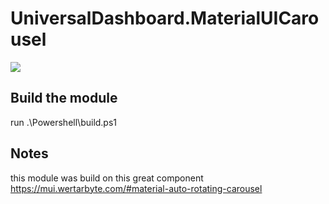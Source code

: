 # UniversalDashboard.MaterialUICarousel

![](https://github.com/TeamWertarbyte/material-auto-rotating-carousel/raw/master/demo.gif)
## Build the module
run .\Powershell\build.ps1

## Notes
this module was build on this great component https://mui.wertarbyte.com/#material-auto-rotating-carousel
